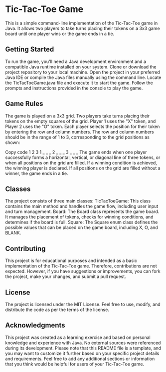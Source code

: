 # Tic-Tac-Toe Game
This is a simple command-line implementation of the Tic-Tac-Toe game in Java. It allows two players to take turns placing their tokens on a 3x3 game board until one player wins or the game ends in a tie.

## Getting Started
To run the game, you'll need a Java development environment and a compatible Java runtime installed on your system.
Clone or download the project repository to your local machine.
Open the project in your preferred Java IDE or compile the Java files manually using the command line.
Locate the TicTacToeGame.java file and execute it to start the game.
Follow the prompts and instructions provided in the console to play the game.

## Game Rules
The game is played on a 3x3 grid.
Two players take turns placing their tokens on the empty squares of the grid.
Player 1 uses the "X" token, and Player 2 uses the "O" token.
Each player selects the position for their token by entering the row and column numbers.
The row and column numbers should be in the range of 1 to 3, corresponding to the grid positions as shown:

Copy code
  1 2 3
1 _ _ _
2 _ _ _
3 _ _ _
The game ends when one player successfully forms a horizontal, vertical, or diagonal line of three tokens, or when all positions on the grid are filled.
If a winning condition is achieved, the winning player is declared.
If all positions on the grid are filled without a winner, the game ends in a tie.

## Classes
The project consists of three main classes:
TicTacToeGame: This class contains the main method and handles the game flow, including user input and turn management.
Board: The Board class represents the game board. It manages the placement of tokens, checks for winning conditions, and determines if the board is full.
Square: The Square enum class defines the possible values that can be placed on the game board, including X, O, and BLANK.

## Contributing
This project is for educational purposes and intended as a basic implementation of the Tic-Tac-Toe game. Therefore, contributions are not expected. However, if you have suggestions or improvements, you can fork the project, make your changes, and submit a pull request.

## License
The project is licensed under the MIT License. Feel free to use, modify, and distribute the code as per the terms of the license.

## Acknowledgments
This project was created as a learning exercise and based on personal knowledge and experience with Java. No external sources were referenced during its development.
Please note that this README file is a template, and you may want to customize it further based on your specific project details and requirements.
Feel free to add any additional sections or information that you think would be helpful for users of your Tic-Tac-Toe game.
